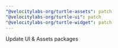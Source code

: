 ```yaml
---
"@velocitylabs-org/turtle-assets": patch
"@velocitylabs-org/turtle-ui": patch
"@velocitylabs-org/turtle-widget": patch
---
```


Update UI & Assets packages
